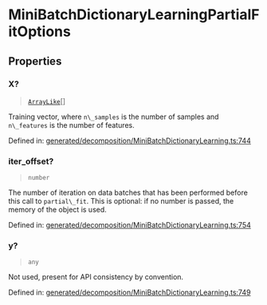 # MiniBatchDictionaryLearningPartialFitOptions

## Properties

### X?

> [`ArrayLike`](../types/ArrayLike.md)[]

Training vector, where `n\_samples` is the number of samples and `n\_features` is the number of features.

Defined in:  [generated/decomposition/MiniBatchDictionaryLearning.ts:744](https://github.com/transitive-bullshit/scikit-learn-ts/blob/b59c1ff/packages/sklearn/src/generated/decomposition/MiniBatchDictionaryLearning.ts#L744)

### iter\_offset?

> `number`

The number of iteration on data batches that has been performed before this call to `partial\_fit`. This is optional: if no number is passed, the memory of the object is used.

Defined in:  [generated/decomposition/MiniBatchDictionaryLearning.ts:754](https://github.com/transitive-bullshit/scikit-learn-ts/blob/b59c1ff/packages/sklearn/src/generated/decomposition/MiniBatchDictionaryLearning.ts#L754)

### y?

> `any`

Not used, present for API consistency by convention.

Defined in:  [generated/decomposition/MiniBatchDictionaryLearning.ts:749](https://github.com/transitive-bullshit/scikit-learn-ts/blob/b59c1ff/packages/sklearn/src/generated/decomposition/MiniBatchDictionaryLearning.ts#L749)
